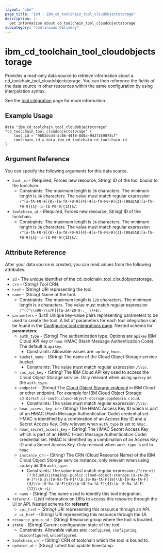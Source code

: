 ```yaml
---
layout: "ibm"
page_title: "IBM : ibm_cd_toolchain_tool_cloudobjectstorage"
description: |-
  Get information about cd_toolchain_tool_cloudobjectstorage
subcategory: "Continuous Delivery"
---
```


# ibm_cd_toolchain_tool_cloudobjectstorage

Provides a read-only data source to retrieve information about a cd_toolchain_tool_cloudobjectstorage. You can then reference the fields of the data source in other resources within the same configuration by using interpolation syntax.

See the [tool integration](https://cloud.ibm.com/docs/ContinuousDelivery?topic=ContinuousDelivery-cos_integration) page for more information.

## Example Usage

```hcl
data "ibm_cd_toolchain_tool_cloudobjectstorage" "cd_toolchain_tool_cloudobjectstorage" {
	tool_id = "9603dcd4-3c86-44f8-8d0a-9427369878cf"
	toolchain_id = data.ibm_cd_toolchain.cd_toolchain.id
}
```

## Argument Reference

You can specify the following arguments for this data source.

* `tool_id` - (Required, Forces new resource, String) ID of the tool bound to the toolchain.
  * Constraints: The maximum length is `36` characters. The minimum length is `36` characters. The value must match regular expression `/^[a-fA-F0-9]{8}-[a-fA-F0-9]{4}-4[a-fA-F0-9]{3}-[89abAB][a-fA-F0-9]{3}-[a-fA-F0-9]{12}$/`.
* `toolchain_id` - (Required, Forces new resource, String) ID of the toolchain.
  * Constraints: The maximum length is `36` characters. The minimum length is `36` characters. The value must match regular expression `/^[a-fA-F0-9]{8}-[a-fA-F0-9]{4}-4[a-fA-F0-9]{3}-[89abAB][a-fA-F0-9]{3}-[a-fA-F0-9]{12}$/`.

## Attribute Reference

After your data source is created, you can read values from the following attributes.

* `id` - The unique identifier of the cd_toolchain_tool_cloudobjectstorage.
* `crn` - (String) Tool CRN.
* `href` - (String) URI representing the tool.
* `name` - (String) Name of the tool.
  * Constraints: The maximum length is `128` characters. The minimum length is `0` characters. The value must match regular expression `/^([^\\x00-\\x7F]|[a-zA-Z0-9-._ ])+$/`.
* `parameters` - (List) Unique key-value pairs representing parameters to be used to create the tool. A list of parameters for each tool integration can be found in the <a href="https://cloud.ibm.com/docs/ContinuousDelivery?topic=ContinuousDelivery-integrations">Configuring tool integrations page</a>.
Nested schema for **parameters**:
	* `auth_type` - (String) The authentication type. Options are `apikey` IBM Cloud API Key or `hmac` HMAC (Hash Message Authentication Code). The default is `apikey`.
	  * Constraints: Allowable values are: `apikey`, `hmac`.
	* `bucket_name` - (String) The name of the Cloud Object Storage service bucket.
	  * Constraints: The value must match regular expression `/\\S/`.
	* `cos_api_key` - (String) The IBM Cloud API key used to access the Cloud Object Storage service. Only relevant when using `apikey` as the `auth_type`.
	* `endpoint` - (String) The [Cloud Object Storage endpoint](https://cloud.ibm.com/docs/cloud-object-storage?topic=cloud-object-storage-endpoints) in IBM Cloud or other endpoint. For example for IBM Cloud Object Storage: `s3.direct.us-south.cloud-object-storage.appdomain.cloud`.
	  * Constraints: The value must match regular expression `/\\S/`.
	* `hmac_access_key_id` - (String) The HMAC Access Key ID which is part of an HMAC (Hash Message Authentication Code) credential set. HMAC is identified by a combination of an Access Key ID and a Secret Access Key. Only relevant when `auth_type` is set to `hmac`.
	* `hmac_secret_access_key` - (String) The HMAC Secret Access Key which is part of an HMAC (Hash Message Authentication Code) credential set. HMAC is identified by a combination of an Access Key ID and a Secret Access Key. Only relevant when `auth_type` is set to `hmac`.
	* `instance_crn` - (String) The CRN (Cloud Resource Name) of the IBM Cloud Object Storage service instance, only relevant when using `apikey` as the `auth_type`.
	  * Constraints: The value must match regular expression `/^crn:v1:(?:bluemix|staging):public:cloud-object-storage:[a-zA-Z0-9-]*\\b:a\/[0-9a-fA-F]*\\b:[0-9a-fA-F]{8}\\b-[0-9a-fA-F]{4}\\b-[0-9a-fA-F]{4}\\b-[0-9a-fA-F]{4}\\b-[0-9a-fA-F]{12}\\b::$/`.
	* `name` - (String) The name used to identify this tool integration.
* `referent` - (List) Information on URIs to access this resource through the UI or API.
Nested schema for **referent**:
	* `api_href` - (String) URI representing this resource through an API.
	* `ui_href` - (String) URI representing this resource through the UI.
* `resource_group_id` - (String) Resource group where the tool is located.
* `state` - (String) Current configuration state of the tool.
  * Constraints: Allowable values are: `configured`, `configuring`, `misconfigured`, `unconfigured`.
* `toolchain_crn` - (String) CRN of toolchain which the tool is bound to.
* `updated_at` - (String) Latest tool update timestamp.

